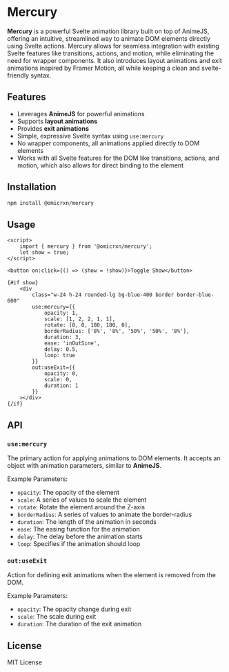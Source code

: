 # Mercury

**Mercury** is a powerful Svelte animation library built on top of AnimeJS, offering an intuitive, streamlined way to animate DOM elements directly using Svelte actions. Mercury allows for seamless integration with existing Svelte features like transitions, actions, and motion, while eliminating the need for wrapper components. It also introduces layout animations and exit animations inspired by Framer Motion, all while keeping a clean and svelte-friendly syntax.

## Features

- Leverages **AnimeJS** for powerful animations
- Supports **layout animations**
- Provides **exit animations**
- Simple, expressive Svelte syntax using `use:mercury`
- No wrapper components, all animations applied directly to DOM elements
- Works with all Svelte features for the DOM like transitions, actions, and motion, which also allows for direct binding to the element

## Installation

```bash
npm install @omicrxn/mercury
```

## Usage

```svelte
<script>
	import { mercury } from '@omicrxn/mercury';
	let show = true;
</script>

<button on:click={() => (show = !show)}>Toggle Show</button>

{#if show}
	<div
		class="w-24 h-24 rounded-lg bg-blue-400 border border-blue-600"
		use:mercury={{
			opacity: 1,
			scale: [1, 2, 2, 1, 1],
			rotate: [0, 0, 180, 180, 0],
			borderRadius: ['8%', '8%', '50%', '50%', '8%'],
			duration: 3,
			ease: 'inOutSine',
			delay: 0.5,
			loop: true
		}}
		out:useExit={{
			opacity: 0,
			scale: 0,
			duration: 1
		}}
	></div>
{/if}
```

## API

### `use:mercury`

The primary action for applying animations to DOM elements. It accepts an object with animation parameters, similar to **AnimeJS**.

Example Parameters:

- `opacity`: The opacity of the element
- `scale`: A series of values to scale the element
- `rotate`: Rotate the element around the Z-axis
- `borderRadius`: A series of values to animate the border-radius
- `duration`: The length of the animation in seconds
- `ease`: The easing function for the animation
- `delay`: The delay before the animation starts
- `loop`: Specifies if the animation should loop

### `out:useExit`

Action for defining exit animations when the element is removed from the DOM.

Example Parameters:

- `opacity`: The opacity change during exit
- `scale`: The scale during exit
- `duration`: The duration of the exit animation

## License

MIT License

